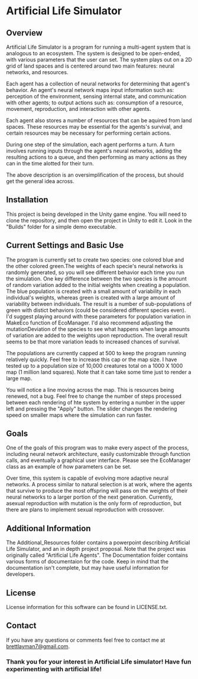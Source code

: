 # Artificial Life Simulator

## Overview

Artificial Life Simulator is a program for running a multi-agent system that is analogous to an ecosystem. The system is designed to be
open-ended, with various parameters that the user can set. The system plays out on a 2D grid of land spaces and is centered around two main
features: neural networks, and resources.

Each agent has a collection of neural networks for determining that agent's behavior. An agent's neural network maps input information
such as: perception of the environment, sensing internal state, and communication with other agents; to output actions such as: consumption 
of a resource, movement, reproduction, and interaction with other agents.

Each agent also stores a number of resources that can be aquired from land spaces. These resources may be essential for the agents's
survival, and certain resources may be necessary for performing certain actions.

During one step of the simulation, each agent performs a turn. A turn involves running inputs through the agent's neural networks,
adding the resulting actions to a queue, and then performing as many actions as they can in the time alotted for their turn.

The above description is an oversimplification of the process, but should get the general idea across.

## Installation

This project is being developed in the Unity game engine. You will need to clone the repository, and then open the project in Unity to edit it. Look in the "Builds" folder for a simple demo executable.

## Current Settings and Basic Use

The program is currently set to create two species: one colored blue and the other colored green.The weights of each specie's neural
networks is randomly generated, so you will see different behavior each time you run the simulation. One key difference between the two
species is the amount of random variation added to the initial weights when creating a population. The blue population is created with a
small amount of variability in each individual's weights, whereas green is created with a large amount of variability between individuals.
The result is a number of sub-populations of green with distict behaviors (could be considered different species even). I'd suggest playing
around with these parameters for population variation in MakeEco function of EcoManager. I'd also recommend adjusting the mutationDeviation
of the species to see what happens when large amounts of variation are added to the weights upon reproduction. The overall result seems
to be that more variation leads to increased chances of survival. 

The populations are currently capped at 500 to keep the program running relatively quickly. Feel free to increase this cap or the map size. I have tested up to a population size of 10,000 creatures total on a 1000 X 1000 map (1 million land squares). Note that it can take some time just to render a large map. 

You will notice a line moving across the map. This is resources being renewed, not a bug. Feel free to change the number of steps processed between each rendering of hte system by entering a number in the upper left and pressing the "Apply" button. The slider changes the rendering speed on smaller maps where the simulation can run faster. 

## Goals

One of the goals of this program was to make every aspect of the process, including neural network architecture, easily customizable through function calls, and eventually a graphical user interface. Please see the EcoManager class as an example of how parameters can be set.

Over time, this system is capable of evolving more adaptive neural networks. A process similar to natural selection is at work, where the
agents that survive to produce the most offspring will pass on the weights of their neural networks to a larger portion of the next generation.
Currently, asexual reproduction with mutation is the only form of reproduction, but there are plans to implement sexual reproduction with
crossover. 

## Additional Information

The Additional_Resources folder contains a powerpoint describing Artificial Life Simulator, and an in depth project proposal. Note that the project was originally called "Artificial Life Agents". The Documentation folder contains various forms of documentaion for the code. Keep in mind that the documentation isn't complete, but may have useful information for developers.

## License
License information for this software can be found in LICENSE.txt.

## Contact
If you have any questions or comments feel free to contact me at brettlayman7@gmail.com. 

### Thank you for your interest in Artificial Life simulator! Have fun experimenting with artificial life!
